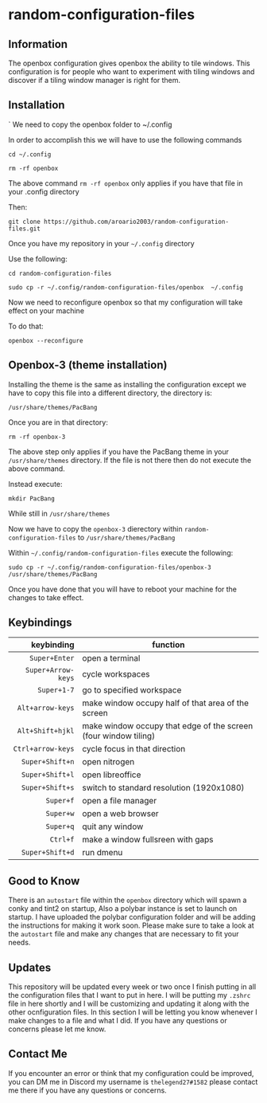 # random-configuration-files

## Information

The openbox configuration gives openbox the ability to tile windows. This configuration is for people who want to experiment with tiling windows and discover if a tiling window manager is right for them.  

## Installation
`
We need to copy the openbox folder to ~/.config

In order to accomplish this we will have to use the following commands

`cd ~/.config`

`rm -rf openbox`

The above command `rm -rf openbox` only applies if you have that file in your .config directory

Then:

`git clone https://github.com/aroario2003/random-configuration-files.git`

Once you have my repository in your `~/.config` directory

Use the following:

`cd random-configuration-files`

`sudo cp -r ~/.config/random-configuration-files/openbox  ~/.config`

Now we need to reconfigure openbox so that my configuration will take effect on your machine

To do that:

`openbox --reconfigure`

## Openbox-3 (theme installation)

Installing the theme is the same as installing the configuration except we have to copy this file into a different directory, the directory is:

`/usr/share/themes/PacBang`

Once you are in that directory:

`rm -rf openbox-3`

The above step only applies if you have the PacBang theme in your `/usr/share/themes` directory. If the file is not there then do not execute the above command.

Instead execute:

`mkdir PacBang` 

While still in `/usr/share/themes`

Now we have to copy the `openbox-3` dierectory within `random-configuration-files` to `/usr/share/themes/PacBang`

Within `~/.config/random-configuration-files` execute the following:

`sudo cp -r ~/.config/random-configuration-files/openbox-3 /usr/share/themes/PacBang`

Once you have done that you will have to reboot your machine for the changes to take effect.

## Keybindings

| keybinding | function |
|-----------:|----------|
|`Super+Enter`| open a terminal|
|`Super+Arrow-keys`| cycle workspaces|
|`Super+1-7`| go to specified workspace|
|`Alt+arrow-keys`| make window occupy half of that area of the screen|
|`Alt+Shift+hjkl`| make window occupy that edge of the screen (four window tiling)|
|`Ctrl+arrow-keys`| cycle focus in that direction|
|`Super+Shift+n`| open nitrogen|
|`Super+Shift+l`| open libreoffice| 
|`Super+Shift+s`| switch to standard resolution (1920x1080)|
|`Super+f`| open a file manager|
|`Super+w`| open a web browser|
|`Super+q`| quit any window|
|`Ctrl+f`| make a window fullsreen with gaps|
|`Super+Shift+d`| run dmenu|

## Good to Know

There is an `autostart` file within the `openbox` directory which will spawn a conky and tint2 on startup, Also a polybar instance is set to launch on startup. I have uploaded the polybar configuration folder and will be adding the instructions for making it work soon. Please make sure to take a look at the `autostart` file and make any changes that are necessary to  fit your needs.

## Updates

This repository will be updated every week or two once I finish putting in all the configuration files that I want to put in here. I will be putting my `.zshrc` file in here shortly and I will be customizing and updating it along with the other ocnfiguration files. In this section I will be letting you know whenever I make changes to a file and what I did. If you have any questions or concerns please let me know. 

## Contact Me

If you encounter an error or think that my configuration could be improved, you can DM me in Discord my username is `thelegend27#1582` please contact me there if you have any questions or concerns.

